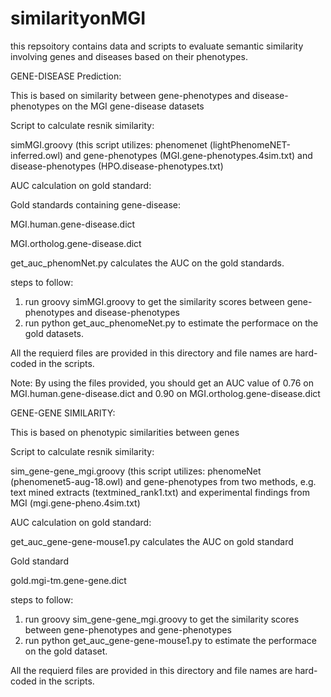# similarityonMGI
this repsoitory contains data and scripts to evaluate semantic similarity involving genes and diseases based on their phenotypes.

GENE-DISEASE Prediction:

This is based on similarity between gene-phenotypes and disease-phenotypes on the MGI gene-disease datasets

Script to calculate resnik similarity:

simMGI.groovy   (this script utilizes: phenomenet (lightPhenomeNET-inferred.owl) and gene-phenotypes (MGI.gene-phenotypes.4sim.txt) and disease-phenotypes (HPO.disease-phenotypes.txt)

AUC calculation on gold standard:

Gold standards containing gene-disease:

MGI.human.gene-disease.dict 	

MGI.ortholog.gene-disease.dict


get_auc_phenomNet.py calculates the AUC on the gold standards.


steps to follow:
1. run groovy simMGI.groovy to get the similarity scores between gene-phenotypes and disease-phenotypes
2. run python get_auc_phenomeNet.py to estimate the performace on the gold datasets.

All the requierd files are provided in this directory and file names are hard-coded in the scripts.

Note: By using the files provided, you should get an AUC value of 0.76 on  MGI.human.gene-disease.dict and 0.90 on MGI.ortholog.gene-disease.dict


GENE-GENE SIMILARITY:

This is based on phenotypic similarities between genes


Script to calculate resnik similarity:

sim_gene-gene_mgi.groovy  (this script utilizes: phenomeNet (phenomenet5-aug-18.owl) and gene-phenotypes from two methods, e.g. text mined extracts (textmined_rank1.txt) and experimental findings from MGI (mgi.gene-pheno.4sim.txt)


AUC calculation on gold standard:

get_auc_gene-gene-mouse1.py calculates the AUC on gold standard

Gold standard

gold.mgi-tm.gene-gene.dict


steps to follow:
1. run groovy sim_gene-gene_mgi.groovy to get the similarity scores between gene-phenotypes and gene-phenotypes
2. run python get_auc_gene-gene-mouse1.py to estimate the performace on the gold dataset.

All the requierd files are provided in this directory and file names are hard-coded in the scripts.

  
  
